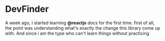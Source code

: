 # DevFinder

A week ago, i started learning **@reactjs** docs for the first time. first of all, the point was understanding what's exactly the change this library come up with.
And since i am the type who can't learn things without practicing 
